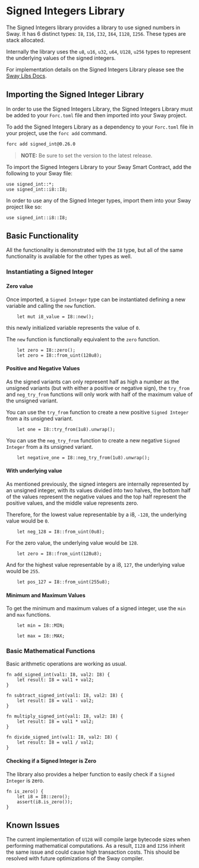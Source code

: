 # Signed Integers Library

The Signed Integers library provides a library to use signed numbers in Sway. It has 6 distinct types: `I8`, `I16`, `I32`, `I64`, `I128`, `I256`. These types are stack allocated.

Internally the library uses the `u8`, `u16`, `u32`, `u64`, `U128`, `u256` types to represent the underlying values of the signed integers.

For implementation details on the Signed Integers Library please see the [Sway Libs Docs](https://fuellabs.github.io/sway-libs/master/sway_libs/signed_int/signed_int/).

## Importing the Signed Integer Library

In order to use the Signed Integers Library, the Signed Integers Library must be added to your `Forc.toml` file and then imported into your Sway project.

To add the Signed Integers Library as a dependency to your `Forc.toml` file in your project, use the `forc add` command.

```bash
forc add signed_int@0.26.0
```

> **NOTE:** Be sure to set the version to the latest release.

To import the Signed Integers Library to your Sway Smart Contract, add the following to your Sway file:

```sway
use signed_int::*;
use signed_int::i8::I8;
```

In order to use any of the Signed Integer types, import them into your Sway project like so:

```sway
use signed_int::i8::I8;
```

## Basic Functionality

All the functionality is demonstrated with the `I8` type, but all of the same functionality is available for the other types as well.

### Instantiating a Signed Integer

#### Zero value

Once imported, a `Signed Integer` type can be instantiated defining a new variable and calling the `new` function.

```sway
    let mut i8_value = I8::new();
```

this newly initialized variable represents the value of `0`.

The `new` function is functionally equivalent to the `zero` function.

```sway
    let zero = I8::zero();
    let zero = I8::from_uint(128u8);
```

#### Positive and Negative Values

As the signed variants can only represent half as high a number as the unsigned variants (but with either a positive or negative sign), the `try_from` and `neg_try_from` functions will only work with half of the maximum value of the unsigned variant.

You can use the `try_from` function to create a new positive `Signed Integer` from a its unsigned variant.

```sway
    let one = I8::try_from(1u8).unwrap();
```

You can use the `neg_try_from` function to create a new negative `Signed Integer` from a its unsigned variant.

```sway
    let negative_one = I8::neg_try_from(1u8).unwrap();
```

#### With underlying value

As mentioned previously, the signed integers are internally represented by an unsigned integer, with its values divided into two halves, the bottom half of the values represent the negative values and the top half represent the positive values, and the middle value represents zero.

Therefore, for the lowest value representable by a i8, `-128`, the underlying value would be `0`.

```sway
    let neg_128 = I8::from_uint(0u8);
```

For the zero value, the underlying value would be `128`.

```sway
    let zero = I8::from_uint(128u8);
```

And for the highest value representable by a i8, `127`, the underlying value would be `255`.

```sway
    let pos_127 = I8::from_uint(255u8);
```

#### Minimum and Maximum Values

To get the minimum and maximum values of a signed integer, use the `min` and `max` functions.

```sway
    let min = I8::MIN;
```

```sway
    let max = I8::MAX;
```

### Basic Mathematical Functions

Basic arithmetic operations are working as usual.

```sway
fn add_signed_int(val1: I8, val2: I8) {
    let result: I8 = val1 + val2;
}

fn subtract_signed_int(val1: I8, val2: I8) {
    let result: I8 = val1 - val2;
}

fn multiply_signed_int(val1: I8, val2: I8) {
    let result: I8 = val1 * val2;
}

fn divide_signed_int(val1: I8, val2: I8) {
    let result: I8 = val1 / val2;
}
```

#### Checking if a Signed Integer is Zero

The library also provides a helper function to easily check if a `Signed Integer` is zero.

```sway
fn is_zero() {
    let i8 = I8::zero();
    assert(i8.is_zero());
}
```

## Known Issues

The current implementation of `U128` will compile large bytecode sizes when performing mathematical computations. As a result, `I128` and `I256` inherit the same issue and could cause high transaction costs. This should be resolved with future optimizations of the Sway compiler.
